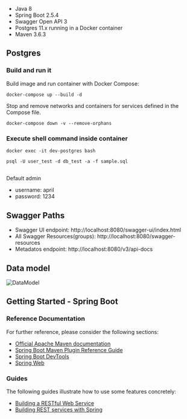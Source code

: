 - Java 8
- Spring Boot 2.5.4
- Swagger Open API 3
- Postgres 11.x running in a Docker container
- Maven 3.6.3

## Postgres

### Build and run it

Build image and run container with Docker Compose:

`docker-compose up --build -d`

Stop and remove networks and containers for services defined in the Compose file.

`docker-compose down -v --remove-orphans`


### Execute shell command inside container

`docker exec -it dev-postgres bash`

`psql -U user_test -d db_test -a -f sample.sql`

## 

Default admin

- username: april
- password: 1234

## Swagger Paths

- Swagger UI endpoint: http://localhost:8080/swagger-ui/index.html
- All Swagger Resources(groups): http://localhost:8080/swagger-resources
- Metadatos endpoint: http://localhost:8080/v3/api-docs


## Data model

![DataModel](https://i.postimg.cc/23Nz386M/Data-model.jpg)


## Getting Started - Spring Boot

### Reference Documentation
For further reference, please consider the following sections:

* [Official Apache Maven documentation](https://maven.apache.org/guides/index.html)
* [Spring Boot Maven Plugin Reference Guide](https://docs.spring.io/spring-boot/docs/2.5.4/maven-plugin/reference/html/)
* [Spring Boot DevTools](https://docs.spring.io/spring-boot/docs/2.5.4/reference/htmlsingle/#using-boot-devtools)
* [Spring Web](https://docs.spring.io/spring-boot/docs/2.5.4/reference/htmlsingle/#boot-features-developing-web-applications)


### Guides
The following guides illustrate how to use some features concretely:

* [Building a RESTful Web Service](https://spring.io/guides/gs/rest-service/)
* [Building REST services with Spring](https://spring.io/guides/tutorials/bookmarks/)

